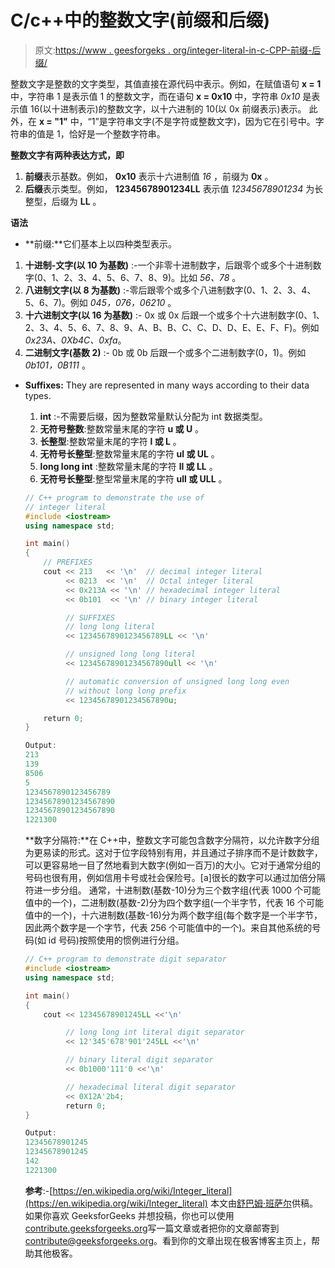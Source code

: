 # C/c++中的整数文字(前缀和后缀)

> 原文:[https://www . geesforgeks . org/integer-literal-in-c-CPP-前缀-后缀/](https://www.geeksforgeeks.org/integer-literal-in-c-cpp-prefixes-suffixes/)

整数文字是整数的文字类型，其值直接在源代码中表示。例如，在赋值语句 **x = 1** 中，字符串 1 是表示值 1 的整数文字，而在语句 **x = 0x10** 中，字符串 *0x10* 是表示值 16(以十进制表示)的整数文字，以十六进制的 10(以 0x 前缀表示)表示。
此外，在 **x = "1"** 中，“1”是字符串文字(不是字符或整数文字)，因为它在引号中。字符串的值是 1，恰好是一个整数字符串。

**整数文字有两种表达方式，即**

1.  **前缀**表示基数。例如， **0x10** 表示十六进制值 *16* ，前缀为 **0x** 。
2.  **后缀**表示类型。例如， **12345678901234LL** 表示值 *12345678901234* 为长整型，后缀为 **LL** 。

**语法**

*   **前缀:**它们基本上以四种类型表示。

1.  **十进制-文字(以 10 为基数)** :-一个非零十进制数字，后跟零个或多个十进制数字(0、1、2、3、4、5、6、7、8、9)。比如 *56、78* 。
2.  **八进制文字(以 8 为基数)** :-零后跟零个或多个八进制数字(0、1、2、3、4、5、6、7)。例如 *045，076，06210* 。
3.  **十六进制文字(以 16 为基数)** :- 0x 或 0x 后跟一个或多个十六进制数字(0、1、2、3、4、5、6、7、8、9、A、B、B、C、C、D、D、E、E、F、F)。例如 *0x23A、0Xb4C、0xfa*。
4.  **二进制文字(基数 2)** :- 0b 或 0b 后跟一个或多个二进制数字(0，1)。例如 *0b101，0B111* 。

*   **Suffixes:** They are represented in many ways according to their data types.
    1.  **int** :-不需要后缀，因为整数常量默认分配为 int 数据类型。
    2.  **无符号整数**:整数常量末尾的字符 **u 或 U** 。
    3.  **长整型**:整数常量末尾的字符 **l 或 L** 。
    4.  **无符号长整型**:整数常量末尾的字符 **ul 或 UL** 。
    5.  **long long int** :整数常量末尾的字符 **ll 或 LL** 。
    6.  **无符号长整型**:整型常量末尾的字符 **ull 或 ULL** 。

    ```cpp
    // C++ program to demonstrate the use of
    // integer literal
    #include <iostream>
    using namespace std;

    int main()
    {
        // PREFIXES
        cout << 213   << '\n'  // decimal integer literal
             << 0213  << '\n'  // Octal integer literal
             << 0x213A << '\n' // hexadecimal integer literal
             << 0b101  << '\n' // binary integer literal

             // SUFFIXES
             // long long literal
             << 1234567890123456789LL << '\n'

             // unsigned long long literal
             << 12345678901234567890ull << '\n'

             // automatic conversion of unsigned long long even
             // without long long prefix
             << 12345678901234567890u;

        return 0;
    }
    ```

    ```cpp
    Output:
    213
    139
    8506
    5
    1234567890123456789
    12345678901234567890
    12345678901234567890
    1221300

    ```

    **数字分隔符:**在 C++中，整数文字可能包含数字分隔符，以允许数字分组为更易读的形式。这对于位字段特别有用，并且通过子排序而不是计数数字，可以更容易地一目了然地看到大数字(例如一百万)的大小。它对于通常分组的号码也很有用，例如信用卡号或社会保险号。[a]很长的数字可以通过加倍分隔符进一步分组。
    通常，十进制数(基数-10)分为三个数字组(代表 1000 个可能值中的一个)，二进制数(基数-2)分为四个数字组(一个半字节，代表 16 个可能值中的一个)，十六进制数(基数-16)分为两个数字组(每个数字是一个半字节，因此两个数字是一个字节，代表 256 个可能值中的一个)。来自其他系统的号码(如 id 号码)按照使用的惯例进行分组。

    ```cpp
    // C++ program to demonstrate digit separator
    #include <iostream>
    using namespace std;

    int main()
    {
        cout << 12345678901245LL <<'\n'

             // long long int literal digit separator
             << 12'345'678'901'245LL <<'\n'

             // binary literal digit separator
             << 0b1000'111'0 <<'\n'

             // hexadecimal literal digit separator
             << 0X12A'2b4;
             return 0;
    }
    ```

    ```cpp
    Output:
    12345678901245
    12345678901245
    142
    1221300

    ```

    **参考**:-[https://en.wikipedia.org/wiki/Integer_literal](https://en.wikipedia.org/wiki/Integer_literal)
    本文由[舒巴姆·班萨尔](https://www.quora.com/profile/Shubham-Bansal-209)供稿。如果你喜欢 GeeksforGeeks 并想投稿，你也可以使用[contribute.geeksforgeeks.org](http://www.contribute.geeksforgeeks.org)写一篇文章或者把你的文章邮寄到 contribute@geeksforgeeks.org。看到你的文章出现在极客博客主页上，帮助其他极客。